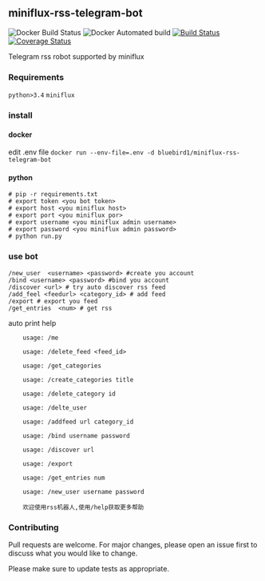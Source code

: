 ## miniflux-rss-telegram-bot

![Docker Build Status](https://img.shields.io/docker/build/bluebird1/miniflux-rss-telegram-bot.svg)
![Docker Automated build](https://img.shields.io/docker/automated/bluebird1/miniflux-rss-telegram-bot.svg)
[![Build Status](https://travis-ci.org/blue-bird1/miniflux-rss-telegram-bot.svg?branch=master)](https://travis-ci.org/blue-bird1/miniflux-rss-telegram-bot)
[![Coverage Status](https://coveralls.io/repos/github/blue-bird1/miniflux-rss-telegram-bot/badge.svg)](https://coveralls.io/github/blue-bird1/miniflux-rss-telegram-bot)

Telegram rss robot supported by miniflux

### Requirements
`python>3.4`
`miniflux`

### install
#### docker
edit .env file
`docker run --env-file=.env -d bluebird1/miniflux-rss-telegram-bot`
#### python
```
# pip -r requirements.txt
# export token <you bot token>
# export host <you miniflux host>
# export port <you miniflux por>
# export username <you miniflux admin username>
# export password <you miniflux admin password>
# python run.py
```

### use bot
```
/new_user  <username> <password> #create you account
/bind <username> <password> #bind you account
/discover <url> # try auto discover rss feed
/add_feel <feedurl> <category_id> # add feed
/export # export you feed
/get_entries  <num> # get rss
```

auto print help
```
    usage: /me
    
    usage: /delete_feed <feed_id>
    
    usage: /get_categories
    
    usage: /create_categories title
    
    usage: /delete_category id 
    
    usage: /delte_user
    
    usage: /addfeed url category_id
    
    usage: /bind username password
        
    usage: /discover url
    
    usage: /export
    
    usage: /get_entries num
    
    usage: /new_user username password
    
    欢迎使用rss机器人,使用/help获取更多帮助
```

###  Contributing
Pull requests are welcome. For major changes, please open an issue first to discuss what you would like to change.

Please make sure to update tests as appropriate.

